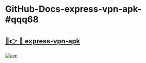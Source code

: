 # GitHub-Docs-express-vpn-apk-#qqq68

# <h2><a href="https://andorid.site?title=express-vpn-apk&ref=07A">🔗👉 🔴 express-vpn-apk</a></h2>

[![acn](https://github.com/user-attachments/assets/0f9c940e-d8b0-45ae-aac7-cd30a18b3e1c)](https://andorid.site?title=express-vpn-apk&ref=07A)

